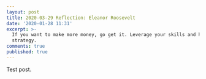 ```yaml
---
layout: post
title: 2020-03-29 Reflection: Eleanor Roosevelt
date: '2020-01-28 11:31'
excerpt: >-
  If you want to make more money, go get it. Leverage your skills and have a
  strategy.
comments: true
published: true
---
```




Test post.


